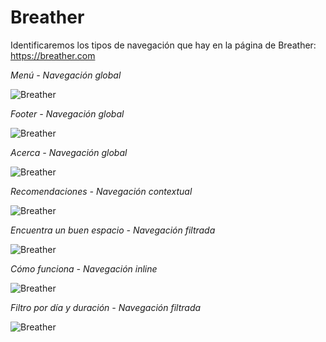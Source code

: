 # Breather

Identificaremos los tipos de navegación que hay en la página de Breather: https://breather.com 
    
_Menú - Navegación global_

![Breather](assets/images/menu-global-navigation.png)

    
_Footer - Navegación global_
    
![Breather](assets/images/footer-global-navigation.png)

    
_Acerca - Navegación global_

![Breather](assets/images/company-navigation-local.png)

    
_Recomendaciones - Navegación contextual_
    
![Breather](assets/images/recommendations-contextual-navigation.png)

    
_Encuentra un buen espacio - Navegación filtrada_
    
![Breather](assets/images/find-filter-navigation.png)


_Cómo funciona - Navegación inline_
    
![Breather](assets/images/chat-inline-navigation.png)

    
_Filtro por día y duración - Navegación filtrada_
    
![Breather](assets/images/room-filter-navigation.png)

    
